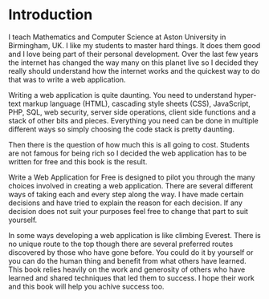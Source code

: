 # Introduction

I teach Mathematics and Computer Science at Aston University in Birmingham, UK. I like my students to master hard things. It does them good and I love being part of their personal development. Over the last few years the internet has changed the way many on this planet live so I decided they really should understand how the internet works and the quickest way to do that was to write a web application.


Writing a web application is quite daunting. You need to understand hyper-text markup language (HTML), cascading style sheets (CSS), JavaScript, PHP, SQL, web security, server side operations, client side functions and a stack of other bits and pieces. Everything you need can be done in multiple different ways so simply choosing the code stack is pretty daunting.


Then there is the question of how much this is all going to cost. Students are not famous for being rich so I decided the web application has to be written for free and this book is the result.


Write a Web Application for Free is designed to pilot you through the many choices involved in creating a web application. There are several different ways of taking each and every step along the way. I have made certain decisions and have tried to explain the reason for each decision. If any decision does not suit your purposes feel free to change that part to suit yourself.


In some ways developing a web application is like climbing Everest. There is no unique route to the top though there are several preferred routes discovered by those who have gone before. You could do it by yourself or you can do the human thing and benefit from what others have learned. This book relies heavily on the work and generosity of others who have learned and shared techniques that led them to success. I hope their work and this book will help you achive success too.


